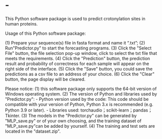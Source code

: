 # -
This 	Python software package is used to predict crotonylation sites in human proteins.

Usage of this Python software package:

(1) Prepare your sequence(s) file in fasta format and name it “.txt”;
(2) Run"Predictor.py" to start the forecasting programs.
(3) Click the "Select File" button, the file selection pop-up window, click to select the txt file that meets the requirements.
(4) Click the "Prediction" button, the prediction result and probability of correctness for each sample 
will appear on the right side of the interface.
(5) Click the "Save" button, you could save the predictions as a csv file to an address of your choice.
(6) Click the "Clear" button, the page display will be cleared.

Please notice:
(1) this software package only supports the 64-bit version of Windows operating system.
(2) The version of Python and libraries used by "Predictor.py":
     - Python version used by the code: This code should be compatible with your version of Python, Python 3.x is recommended (e.g. Python 3.9 or later).
    - Libraries used: torchaudio；scikit-learn；pandas；Tkinter.
(3) The models in the "Predictor.py" can be generated by "MLP_save.py" or of your own choosing, and the training dataset of "MLP_save.py"can be added by yourself.
(4) The training and test sets are located in the "dataset.zip".
